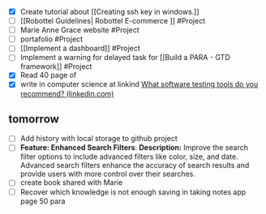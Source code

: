- [x] Create tutorial about [[Creating ssh key in windows.]]
- [ ] [[Robottel Guidelines| Robottel E-commerce ]] #Project 
- [ ] Marie Anne Grace website #Project 
- [ ] portafolio #Project 
- [ ] [[Implement a dashboard]] #Project 
- [ ] Implement a warning for delayed task for [[Build a PARA - GTD framework]] #Project
- [x] Read 40 page of 
- [x] write in computer science at linkind [What software testing tools do you recommend? (linkedin.com)](https://www.linkedin.com/advice/3/what-software-testing-tools-do-you-recommend?contributionUrn=urn%3Ali%3Acomment%3A%28articleSegment%3A%28urn%3Ali%3AlinkedInArticle%3A7112147632092794880%2C7112147633900527616%29%2C7118650456276393984%29) 
## tomorrow
- [ ] Add history with local storage to github project
- [ ] **Feature: Enhanced Search Filters**: **Description:** Improve the search filter options to include advanced filters like color, size, and date. Advanced search filters enhance the accuracy of search results and provide users with more control over their searches.
- [ ] create book shared with Marie
- [ ] Recover which knowledge is not enough saving in taking notes app page 50 para